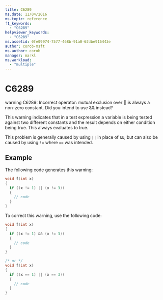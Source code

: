 ```yaml
---
title: C6289
ms.date: 11/04/2016
ms.topic: reference
f1_keywords:
  - "C6289"
helpviewer_keywords:
  - "C6289"
ms.assetid: 0fe09974-7577-468b-91a0-62dbe915443e
author: corob-msft
ms.author: corob
manager: markl
ms.workload:
  - "multiple"
---
```

# C6289
warning C6289: Incorrect operator: mutual exclusion over &#124;&#124; is always a non-zero constant. Did you intend to use && instead?

 This warning indicates that in a test expression a variable is being tested against two different constants and the result depends on either condition being true. This always evaluates to true.

 This problem is generally caused by using `||` in place of `&&`, but can also be caused by using `!=` where `==` was intended.

## Example
 The following code generates this warning:

```cpp
void f(int x)
{
  if ((x != 1) || (x != 3))
  {
    // code
  }
}
```

 To correct this warning, use the following code:

```cpp
void f(int x)
{
  if ((x != 1) && (x != 3))
  {
    // code
  }
}

/* or */
void f(int x)
{
  if ((x == 1) || (x == 3))
  {
    // code
  }
}
```

